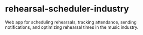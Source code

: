 # rehearsal-scheduler-industry
Web app for scheduling rehearsals, tracking attendance, sending notifications, and optimizing rehearsal times in the music industry.
